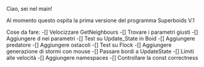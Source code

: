 Ciao, sei nel main!

Al momento questo ospita la prima versione del programma Superboids V.1

Cose da fare:
-[] Velocizzare GetNeighbours
-[] Trovare i parametri giusti
-[] Aggiungere d nei parametri
-[] Test su Update_State in Boid
-[] Aggiungere predatore
-[] Aggiungere ostacoli
-[] Test su Flock
-[] Aggiungere generazione di stormi con mouse
-[] Passare bordi a UpdateState
-[] Limiti alle velocità
-[] Aggiungere namespaces
-[] Controllare la const correctness
